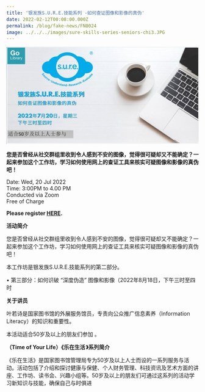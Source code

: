 ```yaml
---
title: '银发族S.U.R.E.技能系列 -如何查证图像和影像的真伪'
date: 2022-02-12T00:08:00.000Z
permalink: /blog/fake-news/FN0024
image: ../../../images/sure-skills-series-seniors-chi3.JPG
---
```


![](../../../images/sure-skills-series-seniors-chi2.JPG)

**您是否曾经从社交群组里收到令人感到不安的图像，觉得很可疑却又不能确定？一起来参加这个工作坊，学习如何使用网上的查证工具来核实可疑图像和影像的真伪吧！**

Date: Wed, 20 Jul 2022 <br>Time: 3:00PM to 4.00 PM<br>Conducted via Zoom<br>Free of Charge

**Please register [HERE](https://www.eventbrite.sg/e/sure-tickets-244285202617).**

**活动简介** 

您是否曾经从社交群组里收到令人感到不安的图像，觉得很可疑却又不能确定？一起来参加这个工作坊，学习如何使用网上的查证工具来核实可疑图像和影像的真伪吧！

本工作坊是银发族S.U.R.E.技能系列的第二部分。

•   第三部分：如何识破 “深度伪造” 图像和影像（2022年8月18日，下午三时至四时



**关于讲员** 

叶若诗是国家图书馆的外展服务馆员，专责向公众推广信息素养（Information Literacy）的知识和重要性。

本活动适合50岁及以上的朋友们参加 。

**（Time of Your Life）《乐在生活 》系列简介** 

《乐在生活》是国家图书馆管理局专为50岁及以上人士而设的一系列服务与活动。活动包括了介绍和探讨健康与保健、个人财务管理、科技资讯及艺术方面的讲座、工作坊、读书会、兴趣小组等。50岁及以上的朋友们可通过这系列的活动学习新知识与技能，确保自己与时俱进